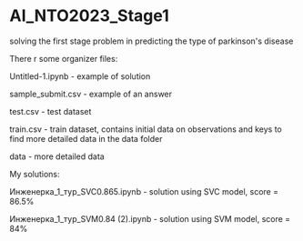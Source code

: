 # AI_NTO2023_Stage1
solving the first stage problem in predicting the type of parkinson's disease

There r some organizer files:

Untitled-1.ipynb - example of solution

sample_submit.csv - example of an answer

test.csv - test dataset

train.csv - train dataset, contains initial data on observations and keys to find more detailed data in the data folder

data - more detailed data

My solutions:

  Инженерка_1_тур_SVC0.865.ipynb - solution using SVC model, score = 86.5%
  
  Инженерка_1_тур_SVM0.84 (2).ipynb - solution using SVM model, score = 84%
  
